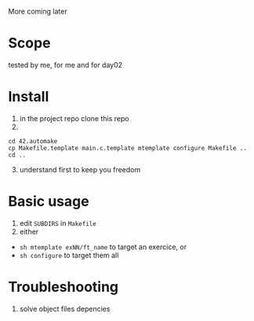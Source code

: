 More coming later

# Scope

tested by me, for me and for day02

# Install

1. in the project repo clone this repo
2. 
  ```
  cd 42.automake
  cp Makefile.template main.c.template mtemplate configure Makefile ..
  cd ..
  ```
3. understand first to keep you freedom

# Basic usage

1. edit `SUBDIRS` in `Makefile`
2. either
  - `sh mtemplate exNN/ft_name` to target an exercice, or
  - `sh configure` to target them all

# Troubleshooting

1. solve object files depencies

